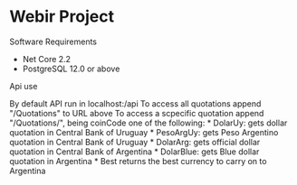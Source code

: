 # Webir Project

Software Requirements

* Net Core 2.2
* PostgreSQL 12.0 or above

Api use

By default API run in localhost:<portnumber>/api
To access all quotations append "/Quotations" to URL above
To access a scpecific quotation append "/Quotations/<coinCode>", being coinCode one of the following:
	* DolarUy: gets dollar quotation in Central Bank of Uruguay
	* PesoArgUy: gets Peso Argentino quotation in Central Bank of Uruguay
	* DolarArg: gets official dollar quotation in Central Bank of Argentina
	* DolarBlue: gets Blue dollar quotation in Argentina
	* Best returns the best currency to carry on to Argentina